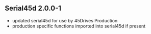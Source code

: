 ## Serial45d 2.0.0-1

* updated serial45d for use by 45Drives Production
* production specific functions imported into serial45d if present
